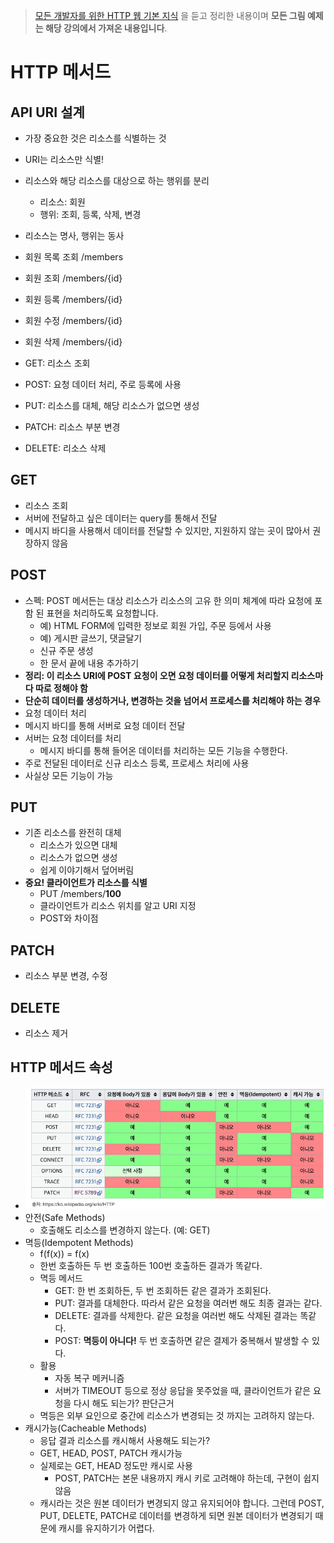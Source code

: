 >[모든 개발자를 위한 HTTP 웹 기본 지식](https://www.inflearn.com/course/http-웹-네트워크/dashboard) 을 듣고 정리한 내용이며 **모든 그림 예제는 해당 강의에서 가져온 내용입니다**.

# HTTP 메서드



## API URI 설계

- 가장 중요한 것은 리소스를 식별하는 것
- URI는 리소스만 식별!
- 리소스와 해당 리소스를 대상으로 하는 행위를 분리
  - 리소스: 회원
  - 행위: 조회, 등록, 삭제, 변경
- 리소스는 명사, 행위는 동사
- 회원 목록 조회 /members
- 회원 조회 /members/{id}
- 회원 등록 /members/{id}
- 회원 수정 /members/{id}
- 회원 삭제 /members/{id}



- GET: 리소스 조회
- POST: 요청 데이터 처리, 주로 등록에 사용
- PUT: 리소스를 대체, 해당 리소스가 없으면 생성
- PATCH: 리소스 부분 변경
- DELETE: 리소스 삭제



## GET

- 리소스 조회
- 서버에 전달하고 싶은 데이터는 query를 통해서 전달
- 메시지 바디을 사용해서 데이터를 전달할 수 있지만, 지원하지 않는 곳이 많아서 권장하지 않음



## POST

- 스펙: POST 메서든는 대상 리소스가 리소스의 고유 한 의미 체계에 따라 요청에 포함 된 표현을 처리하도록 요청합니다.
  - 예) HTML FORM에 입력한 정보로 회원 가입, 주문 등에서 사용
  - 예) 게시판 글쓰기, 댓글달기
  - 신규 주문 생성
  - 한 문서 끝에 내용 추가하기
- **정리: 이 리소스 URI에 POST 요청이 오면 요청 데이터를 어떻게 처리할지 리소스마다 따로 정해야 함**
- **단순히 데이터를 생성하거나, 변경하는 것을 넘어서 프로세스를 처리해야 하는 경우**
- 요청 데이터 처리
- 메시지 바디를 통해 서버로 요청 데이터 전달
- 서버는 요청 데이터를 처리
  - 메시지 바디를 통해 들어온 데이터를 처리하는 모든 기능을 수행한다.
- 주로 전달된 데이터로 신규 리소스 등록, 프로세스 처리에 사용
- 사실상 모든 기능이 가능



## PUT

- 기존 리소스를 완전히 대체
  - 리소스가 있으면 대체
  - 리소스가 없으면 생성
  - 쉽게 이야기해서 덮어버림
- **중요! 클라이언트가 리소스를 식별**
  - PUT /members/**100**
  - 클라이언트가 리소스 위치를 알고 URI 지정
  - POST와 차이점



## PATCH

- 리소스 부분 변경, 수정



## DELETE

- 리소스 제거



## HTTP 메서드 속성

- ![image-20210802204841098](img/image-20210802204841098.png)
- 안전(Safe Methods)
  - 호출해도 리소스를 변경하지 않는다. (예: GET)
- 멱등(Idempotent Methods)
  - f(f(x)) = f(x)
  - 한번 호출하든 두 번 호출하든 100번 호출하든 결과가 똑같다.
  - 멱등 메서드
    - GET: 한 번 조회하든, 두 번 조회하든 같은 결과가 조회된다.
    - PUT: 결과를 대체한다. 따라서 같은 요청을 여러번 해도 최종 결과는 같다.
    - DELETE: 결과를 삭제한다. 같은 요청을 여러번 해도 삭제된 결과는 똑같다.
    - POST: **멱등이 아니다!** 두 번 호출하면 같은 결제가 중복해서 발생할 수 있다.
  - 활용
    - 자동 복구 메커니즘
    - 서버가 TIMEOUT 등으로 정상 응답을 못주었을 때, 클라이언트가 같은 요청을 다시 해도 되는가? 판단근거
  - 멱등은 외부 요인으로 중간에 리소스가 변경되는 것 까지는 고려하지 않는다.
- 캐시가능(Cacheable Methods)
  - 응답 결과 리소스를 캐시해서 사용해도 되는가?
  - GET, HEAD, POST, PATCH 캐시가능
  - 실제로는 GET, HEAD 정도만 캐시로 사용
    - POST, PATCH는 본문 내용까지 캐시 키로 고려해야 하는데, 구현이 쉽지 않음
  - 캐시라는 것은 원본 데이터가 변경되지 않고 유지되어야 합니다. 그런데 POST, PUT, DELETE, PATCH로 데이터를 변경하게 되면 원본 데이터가 변경되기 때문에 캐시를 유지하기가 어렵다.





